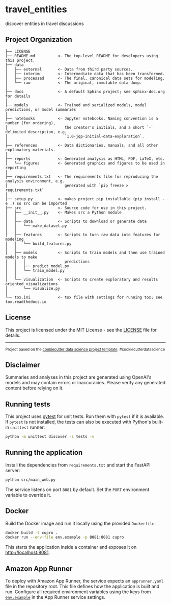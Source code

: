 travel_entities
==============================

discover entities in travel discussions

Project Organization
------------

    ├── LICENSE
    ├── README.md          <- The top-level README for developers using this project.
    ├── data
    │   ├── external       <- Data from third party sources.
    │   ├── interim        <- Intermediate data that has been transformed.
    │   ├── processed      <- The final, canonical data sets for modeling.
    │   └── raw            <- The original, immutable data dump.
    │
    ├── docs               <- A default Sphinx project; see sphinx-doc.org for details
    │
    ├── models             <- Trained and serialized models, model predictions, or model summaries
    │
    ├── notebooks          <- Jupyter notebooks. Naming convention is a number (for ordering),
    │                         the creator's initials, and a short `-` delimited description, e.g.
    │                         `1.0-jqp-initial-data-exploration`.
    │
    ├── references         <- Data dictionaries, manuals, and all other explanatory materials.
    │
    ├── reports            <- Generated analysis as HTML, PDF, LaTeX, etc.
    │   └── figures        <- Generated graphics and figures to be used in reporting
    │
    ├── requirements.txt   <- The requirements file for reproducing the analysis environment, e.g.
    │                         generated with `pip freeze > requirements.txt`
    │
    ├── setup.py           <- makes project pip installable (pip install -e .) so src can be imported
    ├── src                <- Source code for use in this project.
    │   ├── __init__.py    <- Makes src a Python module
    │   │
    │   ├── data           <- Scripts to download or generate data
    │   │   └── make_dataset.py
    │   │
    │   ├── features       <- Scripts to turn raw data into features for modeling
    │   │   └── build_features.py
    │   │
    │   ├── models         <- Scripts to train models and then use trained models to make
    │   │   │                 predictions
    │   │   ├── predict_model.py
    │   │   └── train_model.py
    │   │
    │   └── visualization  <- Scripts to create exploratory and results oriented visualizations
    │       └── visualize.py
    │
    └── tox.ini            <- tox file with settings for running tox; see tox.readthedocs.io

License
-------

This project is licensed under the MIT License - see the [LICENSE](LICENSE) file for details.

--------

<p><small>Project based on the <a target="_blank" href="https://drivendata.github.io/cookiecutter-data-science/">cookiecutter data science project template</a>. #cookiecutterdatascience</small></p>

## Disclaimer

Summaries and analyses in this project are generated using OpenAI's models and may contain errors or inaccuracies. Please verify any generated content before relying on it.

## Running tests

This project uses [pytest](https://pytest.org) for unit tests. Run them with
`pytest` if it is available. If `pytest` is not installed, the tests can also be
executed with Python's built-in `unittest` runner:

```bash
python -m unittest discover -s tests -v
```

## Running the application

Install the dependencies from `requirements.txt` and start the FastAPI server:

```bash
python src/main_web.py
```

The service listens on port `8081` by default. Set the `PORT` environment variable to override it.

## Docker

Build the Docker image and run it locally using the provided `Dockerfile`:

```bash
docker build -t cupro .
docker run --env-file env.example -p 8081:8081 cupro
```

This starts the application inside a container and exposes it on <http://localhost:8081>.

## Amazon App Runner

To deploy with Amazon App Runner, the service expects an `apprunner.yaml` file in the repository root. This file defines how the application is built and run. Configure all required environment variables using the keys from [`env.example`](env.example) in the App Runner service settings.
